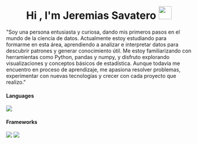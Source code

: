 <h1 align="center">Hi , I'm Jeremias Savatero <img src="https://media.giphy.com/media/hvRJCLFzcasrR4ia7z/giphy.gif" width="35"></h1>
"Soy una persona entusiasta y curiosa, dando mis primeros pasos en el mundo de la ciencia de datos. Actualmente estoy estudiando para formarme en esta área, aprendiendo a analizar e interpretar datos para descubrir patrones y generar conocimiento útil. Me estoy familiarizando con herramientas como Python, pandas y numpy, y disfruto explorando visualizaciones y conceptos básicos de estadística. Aunque todavía me encuentro en proceso de aprendizaje, me apasiona resolver problemas, experimentar con nuevas tecnologías y crecer con cada proyecto que realizo."


<h4> Languages </h4>
<span> 
  <img src="https://img.shields.io/badge/python-3670A0?style=for-the-badge&logo=python&logoColor=ffdd54">
<h4> Frameworks </h4>
<span>
  <img src="https://img.shields.io/badge/pandas-%23150458.svg?style=for-the-badge&logo=pandas&logoColor=white">
  <img src="https://img.shields.io/badge/numpy-%23013243.svg?style=for-the-badge&logo=numpy&logoColor=white" >
</span>

